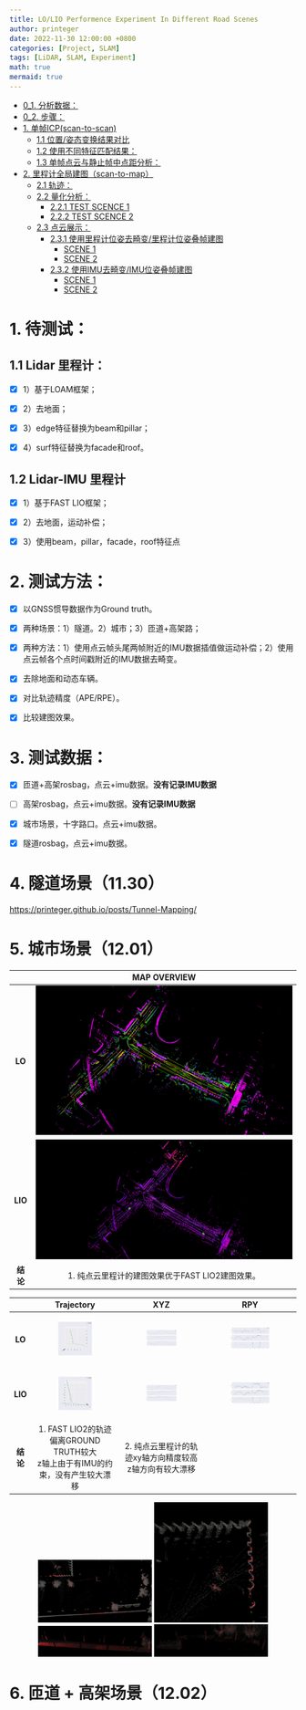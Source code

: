 ```yaml
---
title: LO/LIO Performence Experiment In Different Road Scenes
author: printeger
date: 2022-11-30 12:00:00 +0800
categories: [Project, SLAM]
tags: [LiDAR, SLAM, Experiment]
math: true
mermaid: true
---
```


- [0\_1. 分析数据：](#0_1-分析数据)
- [0\_2. 步骤：](#0_2-步骤)
- [1. 单帧ICP(scan-to-scan)](#1-单帧icpscan-to-scan)
  - [1.1 位置/姿态变换结果对比](#11-位置姿态变换结果对比)
  - [1.2 使用不同特征匹配结果：](#12-使用不同特征匹配结果)
  - [1.3 单帧点云与静止帧中点距分析：](#13-单帧点云与静止帧中点距分析)
- [2. 里程计全局建图（scan-to-map）](#2-里程计全局建图scan-to-map)
  - [2.1 轨迹：](#21-轨迹)
  - [2.2 量化分析：](#22-量化分析)
    - [2.2.1 TEST SCENCE 1](#221-test-scence-1)
    - [2.2.2 TEST SCENCE 2](#222-test-scence-2)
  - [2.3 点云展示：](#23-点云展示)
    - [2.3.1 使用里程计位姿去畸变/里程计位姿叠帧建图](#231-使用里程计位姿去畸变里程计位姿叠帧建图)
      - [SCENE 1](#scene-1)
      - [SCENE 2](#scene-2)
    - [2.3.2 使用IMU去畸变/IMU位姿叠帧建图](#232-使用imu去畸变imu位姿叠帧建图)
      - [SCENE 1](#scene-1-1)
      - [SCENE 2](#scene-2-1)

# 1. 待测试：

## 1.1 Lidar 里程计：

- [x] 1）基于LOAM框架；

- [x] 2）去地面；

- [x] 3）edge特征替换为beam和pillar；

- [x] 4）surf特征替换为facade和roof。

## 1.2 Lidar-IMU 里程计

- [x] 1）基于FAST LIO框架；

- [x] 2）去地面，运动补偿；

- [x] 3）使用beam，pillar，facade，roof特征点

# 2. 测试方法：

- [x] 以GNSS惯导数据作为Ground truth。

- [x] 两种场景：1）隧道。2）城市；3）匝道+高架路；

- [x] 两种方法：1）使用点云帧头尾两帧附近的IMU数据插值做运动补偿；2）使用点云帧各个点时间戳附近的IMU数据去畸变。

- [x] 去除地面和动态车辆。

- [x] 对比轨迹精度（APE/RPE）。

- [x] 比较建图效果。

# 3. 测试数据：

- [x] 匝道+高架rosbag，点云+imu数据。**没有记录IMU数据**

- [ ] 高架rosbag，点云+imu数据。**没有记录IMU数据**

- [x] 城市场景，十字路口。点云+imu数据。

- [x] 隧道rosbag，点云+imu数据。


# 4. 隧道场景（11.30）

<https://printeger.github.io/posts/Tunnel-Mapping/>

# 5. 城市场景（12.01）

|  | MAP OVERVIEW |
|:-----:|:-----:|
| **LO** | ![](https://github.com/Printeger/printeger.github.io/raw/master/_posts/pic/11/1.png) |
| **LIO** | ![](https://github.com/Printeger/printeger.github.io/raw/master/_posts/pic/11/2.png) |
| **结论** | 1. 纯点云里程计的建图效果优于FAST LIO2建图效果。 |


|  | Trajectory | XYZ | RPY |
|:-----:|:-----:|:-----:|:-----:|
| **LO** | <figure><img src="https://github.com/Printeger/printeger.github.io/raw/master/_posts/pic/11/3.png" width="150px" ></figure> | <figure><img src="https://github.com/Printeger/printeger.github.io/raw/master/_posts/pic/11/4.png" width="200px" ></figure> | <figure><img src="https://github.com/Printeger/printeger.github.io/raw/master/_posts/pic/11/5.png" width="250px" ></figure> |
| **LIO** | <figure><img src="https://github.com/Printeger/printeger.github.io/raw/master/_posts/pic/11/6.png" width="150px" ></figure> | <figure><img src="https://github.com/Printeger/printeger.github.io/raw/master/_posts/pic/11/7.png" width="200px" ></figure> | <figure><img src="https://github.com/Printeger/printeger.github.io/raw/master/_posts/pic/11/8.png" width="250px" ></figure> |
| **结论** | 1. FAST LIO2的轨迹偏离GROUND TRUTH较大<br>z轴上由于有IMU的约束，没有产生较大漂移| 2. 纯点云里程计的轨迹xy轴方向精度较高<br>z轴方向有较大漂移 |  |



<center>
<figure>
<img src="https://github.com/Printeger/printeger.github.io/raw/master/_posts/pic/10/42.png" width="200px" >
<img src="https://github.com/Printeger/printeger.github.io/raw/master/_posts/pic/10/43.png"  width="200px" >
<img src="https://github.com/Printeger/printeger.github.io/raw/master/_posts/pic/10/44.png"  width="200px" >
<img src="https://github.com/Printeger/printeger.github.io/raw/master/_posts/pic/10/45.png"  width="200px" >
</figure>
</center> 

# 6. 匝道 + 高架场景（12.02）